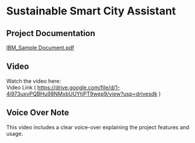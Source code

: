 # Sustainable Smart City Assistant

## Project Documentation  
[IBM_Sample Document.pdf](https://drive.google.com/file/d/1smx06HddTNJ7RjynGCcGxzfoZ4oWsMk5/view?usp=drivesdk)

##  Video  
Watch the  video here:  
 Video Link ( https://drive.google.com/file/d/1-4i973uxvPQBHu98NMxbUUYtjPT9wep9/view?usp=drivesdk )

## Voice Over Note  
This video includes a clear voice-over explaining the project features and usage.

